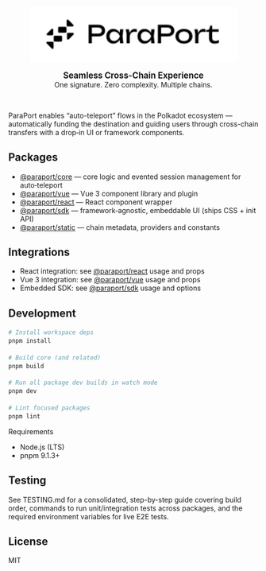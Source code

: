 <p align="center">
  <img src=".github/paraport.svg" alt="ParaPort Logo" width="420" />
</p>

<p align="center">
    <strong style="font-size: 1.2em;">Seamless Cross-Chain Experience</strong> <br/>
    One signature. Zero complexity. Multiple chains.
</p>
<br/>

ParaPort enables “auto-teleport” flows in the Polkadot ecosystem — automatically funding the destination and guiding users through cross-chain transfers with a drop‑in UI or framework components.

## Packages

- [@paraport/core](https://github.com/exezbcz/paraport/tree/main/packages/core#readme) — core logic and evented session management for auto‑teleport
- [@paraport/vue](https://github.com/exezbcz/paraport/tree/main/packages/vue/README.md) — Vue 3 component library and plugin
- [@paraport/react](https://github.com/exezbcz/paraport/tree/main/packages/react/README.md) — React component wrapper
- [@paraport/sdk](https://github.com/exezbcz/paraport/tree/main/packages/sdk/README.md) — framework‑agnostic, embeddable UI (ships CSS + init API)
- [@paraport/static](https://github.com/exezbcz/paraport/tree/main/packages/static/README.md) — chain metadata, providers and constants

## Integrations

- React integration: see [@paraport/react](https://github.com/exezbcz/paraport/tree/main/packages/react/README.md#component-usage) usage and props
- Vue 3 integration: see [@paraport/vue](https://github.com/exezbcz/paraport/tree/main/packages/vue/README.md#component-usage) usage and props
- Embedded SDK: see [@paraport/sdk](https://github.com/exezbcz/paraport/tree/main/packages/sdk/README.md#component-usage) usage and options

## Development

```bash
# Install workspace deps
pnpm install

# Build core (and related)
pnpm build

# Run all package dev builds in watch mode
pnpm dev

# Lint focused packages
pnpm lint
```

Requirements
- Node.js (LTS)
- pnpm 9.1.3+

## Testing

See TESTING.md for a consolidated, step-by-step guide covering build order, commands to run unit/integration tests across packages, and the required environment variables for live E2E tests.

## License

MIT
